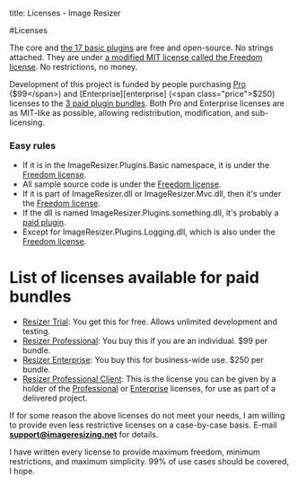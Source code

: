 title: Licenses - Image Resizer

#Licenses

The core and [the 17 basic plugins](/plugins/free) are free and open-source. No strings attached. They are under [a modified MIT license called the Freedom license][freedom]. No restrictions, no money.

Development of this project is funded by people purchasing [Pro][pro] (<span class="price">$99</span>) and [Enterprise][enterprise] (<span class="price">$250</span>) licenses to the [3 paid plugin bundles](/plugins). Both Pro and Enterprise licenses are as MIT-like as possible, allowing redistribution, modification, and sub-licensing. 

### Easy rules

 * If it is in the ImageResizer.Plugins.Basic namespace, it is under the [Freedom license][freedom]. 
 * All sample source code is under the [Freedom license][freedom].
 * If it is part of ImageResizer.dll or ImageResizer.Mvc.dll, then it's under the [Freedom license][freedom].
 * If the dll is named ImageResizer.Plugins.something.dll, it's probably a [paid plugin](/plugins).
 * Except for ImageResizer.Plugins.Logging.dll, which is also under the [Freedom license][freedom].

# List of licenses available for paid bundles

 * [Resizer Trial][trial]: You get this for free. Allows unlimited development and testing.
 * [Resizer Professional][pro]: You buy this if you are an individual. $99 per bundle.
 * [Resizer Enterprise][enterprise]: You buy this for business-wide use. $250 per bundle.
 * [Resizer Professional Client][proclient]: This is the license you can be given by a holder of the [Professional][pro] or [Enterprise][enterprise] licenses, for use as part of a delivered project.

If for some reason the above licenses do not meet your needs, I am willing to provide even less restrictive licenses on a case-by-case basis. E-mail **support@imageresizing.net** for details.

I have written every license to provide maximum freedom, minimum restrictions, and maximum simplicity. 99% of use cases should be covered, I hope. 

[freedom]: /licenses/freedom  "Resizer Freedom License"
[trial]: /licenses/trial  "Resizer Trial License"
[pro]: /licenses/pro  "Resizer Professional License"
[proclient]: /licenses/proclient  "Resizer Professional Client License"
[enterprise]: /licenses/enterprise  "Resizer Enterprise License"